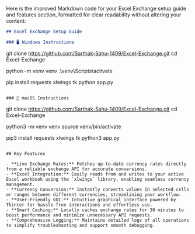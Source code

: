 Here is the improved Markdown code for your Excel Exchange setup guide and features section, formatted for clear readability without altering your content:

```markdown
## Excel Exchange Setup Guide

### 🖥️ Windows Instructions

```
git clone https://github.com/Sarthak-Sahu-1409/Excel-Exchange.git
cd Excel-Exchange

python -m venv venv
.\venv\Scripts\activate

pip install requests xlwings tk
python app.py
```

### 🍏 macOS Instructions

```
git clone https://github.com/Sarthak-Sahu-1409/Excel-Exchange.git
cd Excel-Exchange

python3 -m venv venv
source venv/bin/activate

pip3 install requests xlwings tk
python3 app.py
```

## Key Features

- **Live Exchange Rates:** Fetches up-to-date currency rates directly from a reliable exchange API for accurate conversions.
- **Excel Integration:** Easily reads from and writes to your active Excel workbook using the `xlwings` library, enabling seamless currency management.
- **Currency Conversion:** Instantly converts values in selected cells or ranges between different currencies, streamlining your workflow.
- **User-Friendly GUI:** Intuitive graphical interface powered by Tkinter for hassle-free interactions and effortless use.
- **Smart Caching:** Locally caches exchange rates for 30 minutes to boost performance and minimize unnecessary API requests.
- **Comprehensive Logging:** Maintains detailed logs of all operations to simplify troubleshooting and support smooth debugging.
```
